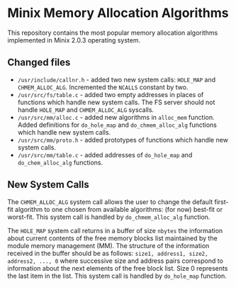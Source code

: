 # Minix Memory Allocation Algorithms
This repository contains the most popular memory allocation algorithms implemented in Minix 2.0.3 operating system.

## Changed files
- ``/usr/include/callnr.h`` - added two new system calls: ``HOLE_MAP`` and ``CHMEM_ALLOC_ALG``. Incremented the ``NCALLS`` constant by two.
- ``/usr/src/fs/table.c`` - added two empty addresses in places of functions which handle new system calls. The FS server should not handle ``HOLE_MAP`` and ``CHMEM_ALLOC_ALG`` syscalls.
- ``/usr/src/mm/alloc.c`` - added new algorithms in ``alloc_mem`` function. Added definitions for ``do_hole_map`` and ``do_chmem_alloc_alg`` functions which handle new system calls.
- ``/usr/src/mm/proto.h`` - added prototypes of functions which handle new system calls.
- ``/usr/src/mm/table.c`` - added addresses of ``do_hole_map`` and ``do_chem_alloc_alg`` functions.

## New System Calls
The ``CHMEM_ALLOC_ALG`` system call allows the user to change the default first-fit algorithm to one chosen from available algorithms: (for now) best-fit or worst-fit. This system call is handled by ``do_chmem_alloc_alg`` function.

The ``HOLE_MAP`` system call returns in a buffer of size ``nbytes`` the information about current contents of the free memory blocks list maintained by the module memory management (MM). The structure of the information received in the buffer should be as follows:
``size1, address1, size2, address2, ..., 0`` where successive size and address pairs correspond to information about the next elements of the free block list. Size 0 represents the last item in the list. This system call is handled by ``do_hole_map`` function.
